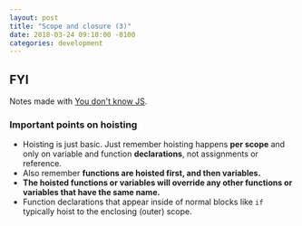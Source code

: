 ```yaml
---
layout: post
title: "Scope and closure (3)"
date: 2018-03-24 09:10:00 -0100
categories: development
---
```


## FYI
Notes made with [You don't know JS](https://github.com/getify/You-Dont-Know-JS/blob/master/scope%20%26%20closures/ch4.md).

### Important points on hoisting
* Hoisting is just basic. Just remember hoisting happens **per scope** and only on variable and function **declarations**, not assignments or reference.
* Also remember **functions are hoisted first, and then variables.**
* **The hoisted functions or variables will override any other functions or variables that have the same name.**
* Function declarations that appear inside of normal blocks like `if` typically hoist to the enclosing (outer) scope.